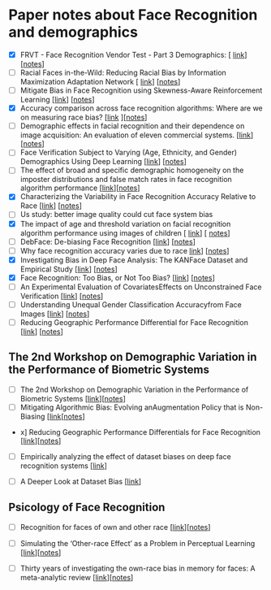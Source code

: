 # Paper notes about Face Recognition and demographics

 - [x] FRVT - Face Recognition Vendor Test - Part 3 Demographics: [ [link](https://nvlpubs.nist.gov/nistpubs/ir/2019/NIST.IR.8280.pdf)] [[notes](./FRVT_demographic.md)]
 - [ ] Racial Faces in-the-Wild: Reducing Racial Bias by Information Maximization Adaptation Network [ [link](https://arxiv.org/pdf/1812.00194.pdf)] [[notes]()]
 - [ ] Mitigate Bias in Face Recognition using Skewness-Aware Reinforcement Learning [[link](https://arxiv.org/pdf/1911.10692.pdf)] [[notes]()]
 - [x] Accuracy comparison across face recognition algorithms: Where are we on measuring race bias? [[link](https://arxiv.org/abs/1912.07398) ][[notes](./accuracy_comparison_across_face_recognition_algorithms.md)]
 - [ ] Demographic effects in facial recognition and their dependence on image acquisition: An evaluation of eleven commercial systems. [[link](https://ieeexplore.ieee.org/document/8636231)] [[notes]()]
 - [ ] Face Verification Subject to Varying (Age, Ethnicity, and Gender) Demographics Using Deep Learning [[link](https://www.hilarispublisher.com/open-access/face-verification-subject-to-varying-age-ethnicity-and-genderdemographics-using-deep-learning-2155-6180-1000323.pdf)] [[notes]()]
 - [ ] The effect of broad and specific demographic homogeneity on the imposter distributions and false match rates in face recognition algorithm performance [[link](https://mdtf.org/publications/broad-and-specific-homogeneity.pdf)][[notes]()]
 - [x] Characterizing the Variability in Face Recognition Accuracy Relative to Race [[link](https://arxiv.org/abs/1904.07325)] [[notes](./characterizing_the_variability_in_face.md)]
 - [ ] Us study: better image quality could cut face system bias
 - [x] The impact of age and threshold variation on facial recognition algorithm performance using images of children  [ [link](https://ieeexplore.ieee.org/document/8411225)] [ [notes](./the_impact_of_age_and_threshold.md)]
 - [ ] DebFace: De-biasing Face Recognition [[link](https://arxiv.org/abs/1911.08080)] [[notes]()]
 - [ ] Why face recognition accuracy varies due to race [link](https://www.sciencedirect.com/science/article/abs/pii/S0969476519301146)] [[notes]()]
 - [x] Investigating Bias in Deep Face Analysis: The KANFace Dataset and Empirical Study [[link](https://arxiv.org/abs/2005.07302)] [[notes](./investigating_bias_in_deep_face_analysis.md)]
 - [x] Face Recognition: Too Bias, or Not Too Bias? [[link](https://arxiv.org/pdf/2002.06483.pdf)] [[notes](./too_bias_or_not_too_bias.md)]
 - [ ] An Experimental Evaluation of CovariatesEffects on Unconstrained Face Verification [[link](https://arxiv.org/pdf/1808.05508.pdf)] [[notes]()]
 - [ ] Understanding Unequal Gender Classification Accuracyfrom Face Images [[link](https://arxiv.org/pdf/1812.00099.pdf)] [[notes]()]
 - [ ] Reducing Geographic Performance Differential for Face Recognition [[link](https://arxiv.org/abs/2002.12093)] [[notes]()]
 
## The 2nd Workshop on Demographic Variation in the Performance of Biometric Systems

 - [ ] The 2nd Workshop on Demographic Variation in the Performance of Biometric Systems [[link](https://arxiv.org/pdf/2002.00065.pdf)][[notes]()]
 - [ ] Mitigating Algorithmic Bias: Evolving anAugmentation Policy that is Non-Biasing [[link](http://openaccess.thecvf.com/content_WACVW_2020/papers/w1/Smith_Mitigating_Algorithmic_Bias_Evolving_an_Augmentation_Policy_that_is_Non-Biasing_WACVW_2020_paper.pdf)[[notes]()]
 -  x] Reducing Geographic Performance Differentials for Face Recognition [[link](https://arxiv.org/pdf/2002.12093.pdf)][[notes]()]
 - [ ] Empirically analyzing the effect of dataset biases on deep face recognition systems [[link](https://arxiv.org/pdf/1712.01619.pdf)]
 - [ ] A Deeper Look at Dataset Bias [[link](https://arxiv.org/pdf/1505.01257.pdf)] 
 
 
## Psicology of Face Recognition

 - [ ] Recognition for faces of own and other race [[link](https://psycnet.apa.org/record/1970-03560-001)][[notes]()]
 - [ ] Simulating the ‘Other-race Effect’ as a Problem in Perceptual Learning [[link](https://www.researchgate.net/publication/261693748_Simulating_the_'Other-race_Effect'_as_a_Problem_in_Perceptual_Learning)][[notes]()]
 - [ ] Thirty years of investigating the own-race bias in memory for faces: A meta-analytic review [[link](https://psycnet.apa.org/record/2001-14540-001)][[notes]()]



